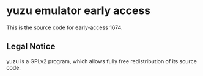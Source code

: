 yuzu emulator early access
=============

This is the source code for early-access 1674.

## Legal Notice

yuzu is a GPLv2 program, which allows fully free redistribution of its source code.